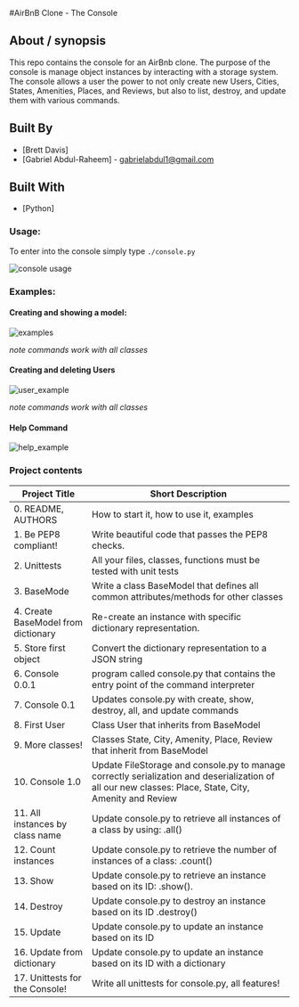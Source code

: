 #AirBnB Clone - The Console

## About / synopsis
This repo contains the console for an AirBnb clone. The purpose of the console is manage object instances by interacting with a storage system. The console allows a user the power to not only create new Users, Cities, States, Amenities, Places, and Reviews, but also to list, destroy, and update them with various commands.
## Built By
* [Brett Davis] <email>
* [Gabriel Abdul-Raheem] - gabrielabdul1@gmail.com
## Built With
* [Python]
### Usage:
To enter into the console simply type `./console.py`

![console usage](https://media.giphy.com/media/VEbc8ttuRnEYN9bRh2/giphy.gif)

### Examples:
#### Creating and showing a model:

![examples](https://media.giphy.com/media/WOZPs2ZbdfJAlf5r8x/giphy.gif)

*note commands work with all classes*
#### Creating and deleting Users

![user\_example](https://media.giphy.com/media/LqJHkDaLghumvv7adO/giphy.gif)

*note commands work with all classes*

#### Help Command

![help\_example](https://media.giphy.com/media/JNPH9M8L4L3BA5cAcZ/giphy.gif)
### Project contents
| Project Title | Short Description |
| --- | --- |
|0. README, AUTHORS| How to start it, how to use it, examples|
|1. Be PEP8 compliant! | Write beautiful code that passes the PEP8 checks.|
|2. Unittests|All your files, classes, functions must be tested with unit tests|
|3. BaseMode|Write a class BaseModel that defines all common attributes/methods for other classes|
|4. Create BaseModel from dictionary|Re-create an instance with specific dictionary representation.|
|5. Store first object|Convert the dictionary representation to a JSON string |
|6. Console 0.0.1 |program called console.py that contains the entry point of the command interpreter|
|7. Console 0.1 |Updates console.py with create, show, destroy, all, and update commands|
|8. First User| Class User that inherits from BaseModel|
|9. More classes! | Classes State, City, Amenity, Place, Review that inherit from BaseModel|
|10. Console 1.0| Update FileStorage and console.py to manage correctly serialization and deserialization of all our new classes: Place, State, City, Amenity and Review|
|11. All instances by class name|Update console.py to retrieve all instances of a class by using: <class name>.all()|
|12. Count instances|Update console.py to retrieve the number of instances of a class: <class name>.count()|
|13. Show | Update console.py to retrieve an instance based on its ID: <class name>.show(<id>).|
|14. Destroy | Update console.py to destroy an instance based on its ID <class name>.destroy(<id>)|
|15. Update | Update console.py to update an instance based on its ID|
|16. Update from dictionary | Update console.py to update an instance based on its ID with a dictionary|
|17. Unittests for the Console!| Write all unittests for console.py, all features!|
